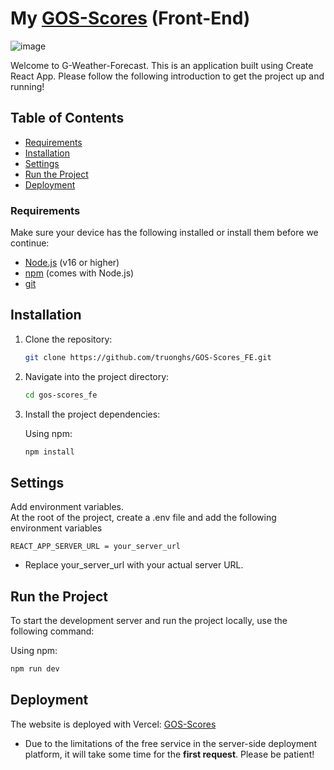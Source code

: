 # My [GOS-Scores](https://gos-scores-fe.vercel.app/) (Front-End)
![image](https://github.com/user-attachments/assets/7b4af618-037d-4f71-a214-2f27cde90102)

Welcome to G-Weather-Forecast. This is an application built using Create React App. Please follow the following introduction to get the project up and running!

## Table of Contents

- [Requirements](#requirements)
- [Installation](#installation)
- [Settings](#settings)
- [Run the Project](#run-the-project)
- [Deployment](#deployment)

### Requirements
Make sure your device has the following installed or install them before we continue:
- [Node.js](https://nodejs.org/) (v16 or higher)
- [npm](https://www.npmjs.com/) (comes with Node.js)
- [git](https://git-scm.com/)

## Installation

1. Clone the repository:

    ```bash
    git clone https://github.com/truonghs/GOS-Scores_FE.git
    ```

2. Navigate into the project directory:

    ```bash
    cd gos-scores_fe
    ```

3. Install the project dependencies:

    Using npm:

    ```bash
    npm install
    ```

## Settings
Add environment variables.\
At the root of the project, create a .env file and add the following environment variables
```
REACT_APP_SERVER_URL = your_server_url
```
- Replace your_server_url with your actual server URL.
## Run the Project

To start the development server and run the project locally, use the following command:

Using npm:

```bash
npm run dev
```

## Deployment

The website is deployed with Vercel: [GOS-Scores](https://gos-scores-fe.vercel.app/)
- Due to the limitations of the free service in the server-side deployment platform, it will take some time for the **first request**. Please be patient!
